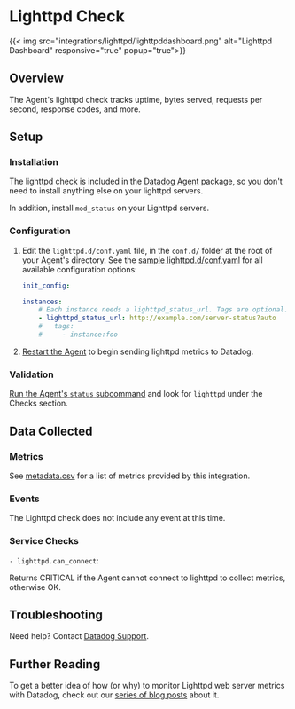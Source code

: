 # Lighttpd Check
{{< img src="integrations/lighttpd/lighttpddashboard.png" alt="Lighttpd Dashboard" responsive="true" popup="true">}}
## Overview

The Agent's lighttpd check tracks uptime, bytes served, requests per second, response codes, and more.

## Setup
### Installation

The lighttpd check is included in the [Datadog Agent][1] package, so you don't need to install anything else on your lighttpd servers.

In addition, install `mod_status` on your Lighttpd servers.

### Configuration

1. Edit the  `lighttpd.d/conf.yaml` file, in the `conf.d/` folder at the root of your Agent's directory.
	See the [sample lighttpd.d/conf.yaml][2] for all available configuration options:

    ```yaml
	init_config:

	instances:
	    # Each instance needs a lighttpd_status_url. Tags are optional.
      	- lighttpd_status_url: http://example.com/server-status?auto
	    #   tags:
	    #     - instance:foo
    ```

2. [Restart the Agent][3] to begin sending lighttpd metrics to Datadog.

### Validation

[Run the Agent's `status` subcommand][4] and look for `lighttpd` under the Checks section.

## Data Collected
### Metrics

See [metadata.csv][5] for a list of metrics provided by this integration.

### Events
The Lighttpd check does not include any event at this time.

### Service Checks

`- lighttpd.can_connect`:

Returns CRITICAL if the Agent cannot connect to lighttpd to collect metrics, otherwise OK.

## Troubleshooting

Need help? Contact [Datadog Support][6].

## Further Reading
To get a better idea of how (or why) to monitor Lighttpd web server metrics with Datadog, check out our [series of blog posts][7] about it.


[1]: https://app.datadoghq.com/account/settings#agent
[2]: https://github.com/DataDog/integrations-core/blob/master/lighttpd/conf.yaml.example
[3]: https://docs.datadoghq.com/agent/faq/agent-commands/#start-stop-restart-the-agent
[4]: https://docs.datadoghq.com/agent/faq/agent-commands/#agent-status-and-information
[5]: https://github.com/DataDog/integrations-core/blob/master/lighttpd/metadata.csv
[6]: http://docs.datadoghq.com/help/
[7]: https://www.datadoghq.com/blog/monitor-lighttpd-web-server-metrics/
